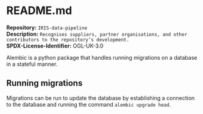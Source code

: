 # README.md

**Repository:** `IRIS-data-pipeline`\
**Description:** `Recognises suppliers, partner organisations, and other contributors to the repository’s development.`\
**SPDX-License-Identifier:** OGL-UK-3.0

Alembic is a python package that handles running migrations on a database in a stateful manner.

## Running migrations

Migrations can be run to update the database by establishing a connection to the database and running the command `alembic upgrade head`.
